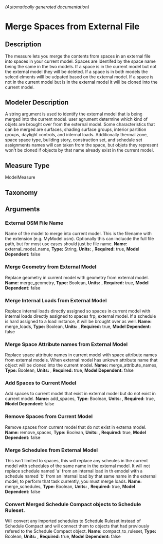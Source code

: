 

###### (Automatically generated documentation)

# Merge Spaces from External File

## Description
The measure lets you merge the contents from spaces in an external file into spaces in your current model. Spaces are identifed by the space name being the same in the two models. If a space is in the current model but not the external model they will be deleted. If a space is in both models the selecd elments willl be udpated based on the external model. If a space is not in the current model but is in the external model it will be cloned into the current model.

## Modeler Description
A string argument is used to identify the external model that is being merged into the current model. user agrument determine which kind of objets are brought over from the external model. Some characteristics that can be merged are surfaces, shading surface groups, interior partition groups, daylight controls, and internal loads. Additionally thermal zone, space space type, building story, construction set, and schedule set assignments names will can taken from the space, but objets they represent won't be cloned if objects by that name already exist in the current model.

## Measure Type
ModelMeasure

## Taxonomy


## Arguments


### External OSM File Name
Name of the model to merge into current model. This is the filename with the extension (e.g. MyModel.osm). Optionally this can inclucde the full file path, but for most use cases should just be file name.
**Name:** external_model_name,
**Type:** String,
**Units:** ,
**Required:** true,
**Model Dependent:** false

### Merge Geometry from External Model
Replace geometry in current model with geometry from external model.
**Name:** merge_geometry,
**Type:** Boolean,
**Units:** ,
**Required:** true,
**Model Dependent:** false

### Merge Internal Loads from External Model
Replace internal loads directly assigned so spaces in current model with internal loads directly assigned to spaces frp, external model. If a schedule is hard assigned to a load instance, it will be brought over as well.
**Name:** merge_loads,
**Type:** Boolean,
**Units:** ,
**Required:** true,
**Model Dependent:** false

### Merge Space Attribute names from External Model
Replace space attribute names in current model with space attribute names from external models. When external model has unkown attribute name that object will be cloned into the current model.
**Name:** merge_attribute_names,
**Type:** Boolean,
**Units:** ,
**Required:** true,
**Model Dependent:** false

### Add Spaces to Current Model
Add spaces to current model that exist in external model but do not exist in current model.
**Name:** add_spaces,
**Type:** Boolean,
**Units:** ,
**Required:** true,
**Model Dependent:** false

### Remove Spaces from Current Model
Remove spaces from current model that do not exist in externa model.
**Name:** remove_spaces,
**Type:** Boolean,
**Units:** ,
**Required:** true,
**Model Dependent:** false

### Merge Schedules from External Model
This isn't limited to spaces, this will replace any scheules in the current model with schedules of the same name in the external model. It will not replace schedule named 'a' from an internal load in th emodel with a schedule named 'b' from an internal load by that same name in the external model, to perform that task currently, you must merge loads.
**Name:** merge_schedules,
**Type:** Boolean,
**Units:** ,
**Required:** true,
**Model Dependent:** false

### Convert Merged Schedule Compact objects to Schedule Ruleset.
Will convert any imported schedules to Schedule Ruleset instead of Schedule Compact and will connect them to objects that had previously refered to the Schedule Compact object.
**Name:** compact_to_ruleset,
**Type:** Boolean,
**Units:** ,
**Required:** true,
**Model Dependent:** false




